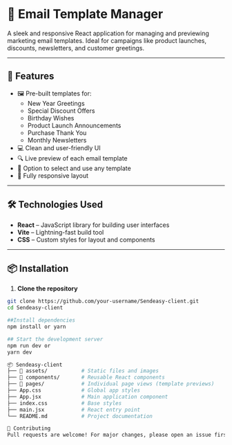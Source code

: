# 📧 Email Template Manager

A sleek and responsive React application for managing and previewing marketing email templates. Ideal for campaigns like product launches, discounts, newsletters, and customer greetings.

---

## 🚀 Features

- 🖼️ Pre-built templates for:
  - New Year Greetings
  - Special Discount Offers
  - Birthday Wishes
  - Product Launch Announcements
  - Purchase Thank You
  - Monthly Newsletters
- 💻 Clean and user-friendly UI
- 🔍 Live preview of each email template
- 🎯 Option to select and use any template
- 📱 Fully responsive layout

---

## 🛠️ Technologies Used

- **React** – JavaScript library for building user interfaces
- **Vite** – Lightning-fast build tool
- **CSS** – Custom styles for layout and components
  

---

## 📦 Installation

1. **Clone the repository**

```bash
git clone https://github.com/your-username/Sendeasy-client.git
cd Sendeasy-client

##Install dependencies
npm install or yarn

## Start the development server
npm run dev or 
yarn dev

📦 Sendeasy-client
├── 📁 assets/           # Static files and images
├── 📁 components/       # Reusable React components
├── 📁 pages/            # Individual page views (template previews)
├── App.css             # Global app styles
├── App.jsx             # Main application component
├── index.css           # Base styles
├── main.jsx            # React entry point
└── README.md           # Project documentation

🤝 Contributing
Pull requests are welcome! For major changes, please open an issue first to discuss what you'd like to change.


